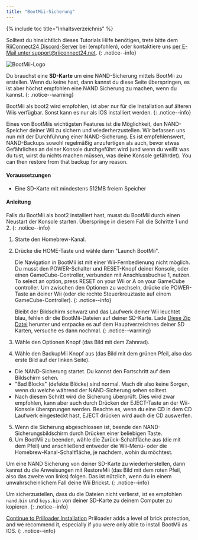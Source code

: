 ```yaml
---
title: "BootMii-Sicherung"
---
```


{% include toc title="Inhaltsverzeichnis" %}

Solltest du hinsichtlich dieses Tutorials Hilfe benötigen, trete bitte dem [RiiConnect24 Discord-Server](https://discord.gg/rc24) bei (empfohlen), oder kontaktiere uns [per E-Mail unter support@riiconnect24.net](mailto:support@riiconnect24.net).
{: .notice--info}

![BootMii-Logo](/images/bootmii.png)

Du brauchst eine **SD-Karte** um eine NAND-Sicherung mittels BootMii zu erstellen. Wenn du keine hast, dann kannst du diese Seite überspringen, es ist aber höchst empfohlen eine NAND Sicherung zu machen, wenn du kannst.
{: .notice--warning}

BootMii als boot2 wird empfohlen, ist aber nur für die Installation auf älteren Wiis verfügbar. Sonst kann es nur als IOS installiert werden.
{: .notice--info}

Eines von BootMiis wichtigsten Features ist die Möglichkeit, den NAND-Speicher deiner Wii zu sichern und wiederherzustellen. Wir befassen uns nun mit der Durchführung einer NAND-Sicherung. Es ist empfehlenswert, NAND-Backups sowohl regelmäßig anzufertigen als auch, bevor etwas Gefährliches an deiner Konsole durchgeführt wird (und wenn du weißt was du tust, wirst du nichts machen müssen, was deine Konsole gefährdet). You can then restore from that backup for any reason.

#### Voraussetzungen
* Eine SD-Karte mit mindestens 512MB freiem Speicher

#### Anleitung
Falls du BootMii als boot2 installiert hast, musst du BootMii durch einen Neustart der Konsole starten. Überspringe in diesem Fall die Schritte 1 und 2.
{: .notice--info}
1. Starte den Homebrew-Kanal.
2. Drücke die HOME-Taste und wähle dann "Launch BootMii".

    Die Navigation in BootMii ist mit einer Wii-Fernbedienung nicht möglich. Du musst den POWER-Schalter und RESET-Knopf deiner Konsole, oder einen GameCube-Controller, verbunden mit Anschlussbuchse 1, nutzen. To select an option, press RESET on your Wii or A on your GameCube controller. Um zwischen den Optionen zu wechseln, drücke die POWER-Taste an deiner Wii (oder die rechte Steuerkreuztaste auf einem GameCube-Controller).
    {: .notice--info}


    Bleibt der Bildschirm schwarz und das Laufwerk deiner Wii leuchtet blau, fehlen dir die BootMii-Dateien auf deiner SD-Karte. Lade [Diese Zip Datei](https://static.hackmii.com/bootmii_sd_files.zip) herunter und entpacke es auf dem Hauptverzeichnes deiner SD Karten, versuche es dann nochmal.
    {: .notice--warning}

3. Wähle den Optionen Knopf (das Bild mit dem Zahnrad).
4. Wähle den BackupMii Knopf aus (das Bild mit dem grünen Pfeil, also das erste Bild auf der linken Seite).
- Die NAND-Sicherung startet. Du kannst den Fortschritt auf dem Bildschirm sehen.
- "Bad Blocks" (defekte Blöcke) sind normal. Mach dir also keine Sorgen, wenn du welche während der NAND-Sicherung sehen solltest.
- Nach diesem Schritt wird die Sicherung überprüft. Dies wird zwar empfohlen, kann aber auch durch Drücken der EJECT-Taste an der Wii-Konsole übersprungen werden. Beachte es, wenn du eine CD in dem CD Laufwerk eingesteckt hast, EJECT drücken wird auch die CD auswerfen.
5. Wenn die Sicherung abgeschlossen ist, beende den NAND-Sicherungsbildschirm durch Drücken einer beliebigen Taste.
6. Um BootMii zu beenden, wähle die Zurück-Schaltfläche aus (die mit dem Pfeil) und anschließend entweder die Wii-Menü- oder die Homebrew-Kanal-Schaltfläche, je nachdem, wohin du möchtest.

Um eine NAND Sicherung von deiner SD-Karte zu wiederherstellen, dann kannst du die Anweisungen mit RestoreMii (das Bild mit dem roten Pfeil, also das zweite von links) folgen. Das ist nützlich, wenn du in einem unwahrscheinlichem Fall deine Wii Brickst.
{: .notice--info}

Um sicherzustellen, dass du die Dateien nicht verlierst, ist es empfohlen `nand.bin` und `keys.bin` von deiner SD-Karte zu deinem Computer zu kopieren.
{: .notice--info}

[Continue to Priiloader Installation](priiloader) Priiloader adds a level of brick protection, and we recommend it, especially if you were only able to install BootMii as IOS.
{: .notice--info}